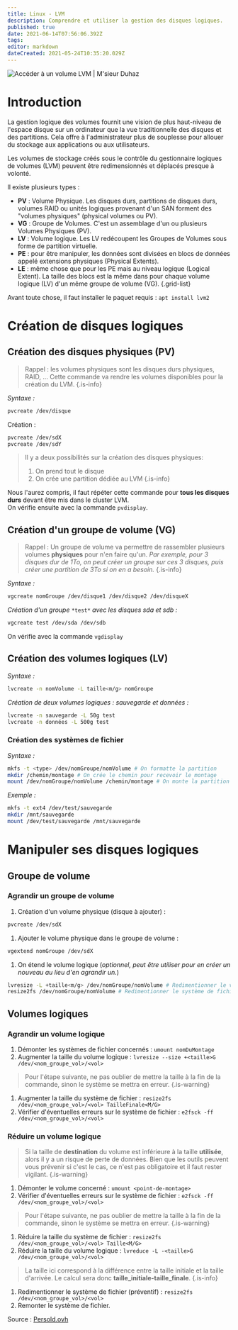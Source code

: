 ```yaml
---
title: Linux - LVM
description: Comprendre et utiliser la gestion des disques logiques.
published: true
date: 2021-06-14T07:56:06.392Z
tags: 
editor: markdown
dateCreated: 2021-05-24T10:35:20.029Z
---
```


![Accéder à un volume LVM | M'sieur Duhaz](https://data.duhaz.fr/media/uploads/sshot4d33ca58bce04.png)

# Introduction

La gestion logique des volumes fournit une vision de plus haut-niveau de l'espace disque sur un ordinateur que la vue traditionnelle des disques et des partitions. Cela offre à l'administrateur plus de souplesse pour allouer du stockage aux applications ou aux utilisateurs.

Les volumes de stockage créés sous le contrôle du gestionnaire logiques de volumes (LVM) peuvent être redimensionnés et déplacés presque à volonté.

Il existe plusieurs types :

-   **PV** : Volume Physique. Les disques durs, partitions de disques durs, volumes RAID ou unités logiques provenant d'un SAN forment des "volumes physiques" (physical volumes ou PV).
-   **VG** : Groupe de Volumes. C'est un assemblage d'un ou plusieurs Volumes Physiques (PV).
-   **LV** : Volume logique. Les LV redécoupent les Groupes de Volumes sous forme de partition virtuelle.
-   **PE** : pour être manipuler, les données sont divisées en blocs de données appelé extensions physiques (Physical Extents).
-   **LE** : même chose que pour les PE mais au niveau logique (Logical Extent). La taille des blocs est la même dans pour chaque volume logique (LV) d'un même groupe de volume (VG).
{.grid-list}

Avant toute chose, il faut installer le paquet requis : `apt install lvm2`

# Création de disques logiques

## Création des disques physiques (PV)

> Rappel : les volumes physiques sont les disques durs physiques, RAID, ... Cette commande va rendre les volumes disponibles pour la création du LVM.
{.is-info}

*Syntaxe :*

```bash
pvcreate /dev/disque
```

Création :

```bash
pvcreate /dev/sdX
pvcreate /dev/sdY
```

> Il y a deux possibilités sur la création des disques physiques:
> 1.  On prend tout le disque
> 2.  On crée une partition dédiée au LVM
{.is-info}

Nous l'aurez compris, il faut répéter cette commande pour **tous les disques durs** devant être mis dans le cluster LVM.  
On vérifie ensuite avec la commande `pvdisplay`.

## Création d'un groupe de volume (VG)

> Rappel : Un groupe de volume va permettre de rassembler plusieurs volumes **physiques** pour n'en faire qu'un. *Par exemple, pour 3 disques dur de 1To, on peut créer un groupe sur ces 3 disques, puis créer une partition de 3To si on en a besoin.*
{.is-info}

*Syntaxe :*

```bash
vgcreate nomGroupe /dev/disque1 /dev/disque2 /dev/disqueX
```

*Création d'un groupe* `*test*` *avec les disques sda et sdb :*

```bash
vgcreate test /dev/sda /dev/sdb
```

On vérifie avec la commande `vgdisplay`

## Création des volumes logiques (LV)

*Syntaxe :*

```bash
lvcreate -n nomVolume -L taille<m/g> nomGroupe
```

*Création de deux volumes logiques : sauvegarde et données :*

```bash
lvcreate -n sauvegarde -L 50g test
lvcreate -n données -L 500g test
```

### Création des systèmes de fichier

*Syntaxe :*

```bash
mkfs -t <type> /dev/nomGroupe/nomVolume # On formatte la partition
mkdir /chemin/montage # On crée le chemin pour recevoir le montage
mount /dev/nomGroupe/nomVolume /chemin/montage # On monte la partition dans répertoire
```

*Exemple :*

```bash
mkfs -t ext4 /dev/test/sauvegarde
mkdir /mnt/sauvegarde
mount /dev/test/sauvegarde /mnt/sauvegarde
```

# Manipuler ses disques logiques

## Groupe de volume

### Agrandir un groupe de volume

1.  Création d'un volume physique (disque à ajouter) :

```bash
pvcreate /dev/sdX
```

1.  Ajouter le volume physique dans le groupe de volume :

```bash
vgextend nomGroupe /dev/sdX
```

1.  On étend le volume logique (*optionnel, peut être utiliser pour en créer un nouveau au lieu d'en agrandir un.*)

```bash
lvresize -L +taille<m/g> /dev/nomGroupe/nomVolume # Redimentionner le volume
resize2fs /dev/nomGroupe/nomVolume # Redimentionner le système de fichier
```

## Volumes logiques

### Agrandir un volume logique

1.  Démonter les systèmes de fichier concernés : `umount nomDuMontage`
2.  Augmenter la taille du volume logique : `lvresize --size +<taille>G /dev/<nom_groupe_vol>/<vol>`

> Pour l'étape suivante, ne pas oublier de mettre la taille à la fin de la commande, sinon le système se mettra en erreur.
{.is-warning}

1.  Augmenter la taille du système de fichier : `resize2fs /dev/<nom_groupe_vol>/<vol> TailleFinale<M/G>`
2.  Vérifier d'éventuelles erreurs sur le système de fichier : `e2fsck -ff /dev/<nom_groupe_vol>/<vol>`

### Réduire un volume logique

> Si la taille de **destination** du volume est inférieure à la taille **utilisée**, alors il y a un risque de perte de données. Bien que les outils peuvent vous prévenir si c'est le cas, ce n'est pas obligatoire et il faut rester vigilant.
{.is-warning}

1.  Démonter le volume concerné : `umount <point-de-montage>`
2.  Vérifier d'éventuelles erreurs sur le système de fichier : `e2fsck -ff /dev/<nom_groupe_vol>/<vol>`

> Pour l'étape suivante, ne pas oublier de mettre la taille à la fin de la commande, sinon le système se mettra en erreur.
{.is-warning}

1.  Réduire la taille du système de fichier : `resize2fs /dev/<nom_groupe_vol>/<vol> Taille<M/G>`
2.  Réduire la taille du volume logique : `lvreduce -L -<taille>G /dev/<nom_groupe_vol>/<vol>`

> La taille ici correspond à la différence entre la taille initiale et la taille d'arrivée. Le calcul sera donc **taille\_initiale-taille\_finale**.
{.is-info}

1.  Redimentionner le système de fichier (préventif) : `resize2fs /dev/<nom_groupe_vol>/<vol>`
2.  Remonter le système de fichier.

Source : [Persold.ovh](https://wiki.persold.ovh)